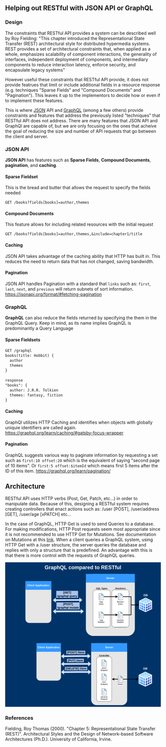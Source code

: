 
## Helping out RESTful with JSON API or GraphQL

### Design
The constraints that RESTful API provides a system can be described well by Roy Fielding:
"This chapter introduced the Representational State Transfer (REST) architectural style for distributed hypermedia systems. REST provides a set of architectural constraints that, when applied as a whole, emphasizes scalability of component interactions, the generality of interfaces, independent deployment of components, and intermediary components to reduce interaction latency, enforce security, and encapsulate legacy systems"

However useful these constraints that RESTful API provide, it does not provide featrues that limit or include additional fields in a resource response (e.g. techniques "Sparse Fields" and "Compound Documents" and "Pagination"). This leaves it up to the implementors to decide how or even if to implement these features.

This is where [JSON](https://jsonapi.org/format/) API and [GraphQL](https://graphql.org/learn/) (among a few others) provide constraints and features that address the previously listed "techniques" that RESTful API does not address. There are many features that JSON API and GraphQl are capable of, but we are only focusing on the ones that acheive the goal of reducing the size and number of API requests that go between the client and server.

### JSON API
**JSON API** has features such as **Sparse Fields**, **Compound Documents**, **pagination**, and **caching**.

#### Sparse Fieldset
This is the bread and butter that allows the request to specify the fields needed 
```
GET /books?fields[books]=author,themes 
```

#### Compound Documents
This feature allows for including related resources with the initial request
```
GET /books?fields[books]=author,themes,&include=chapter1/title 
```

#### Caching
JSON API takes advantage of the caching ability that HTTP has built in. This reduces the need to return data that has not changed, saving bandwidth.

#### Pagination
JSON API handles Pagination with a standard that `links` such as: `first`, `last`, `next`, and `previous` will return subnets of sort information.
https://jsonapi.org/format/#fetching-pagination

### GraphQL
**GraphQL** can also reduce the fields returned by specifying the them in the GraphQL Query. Keep in mind, as its name implies GraphQL is predominantly a Query Language

#### Sparse Fieldsets
```
GET /graphql
books(title: Hobbit) {
  author
  themes
}

response
"books": {
  author: J.R.R. Tolkien
  themes: fantasy, fiction
}
```

#### Caching
GraphQl utilizes HTTP Caching and identifies when objects with globally uniquie identifiers are called again.
https://graphql.org/learn/caching/#gatsby-focus-wrapper

#### Pagination
GraphQL suggests various way to paginate information by requesting a set such as `first:10 offset:20` which is the equivalent of saying "second page of 10 items". Or `first:5 offset:$itemId` which means first 5 items after the ID of this item.
https://graphql.org/learn/pagination/


## Architecture
RESTful API uses HTTP verbs (Post, Get, Patch, etc...) in order to manipulate data. 
Because of this, designing a RESTful system requires creating controllers that enact actions such as: /user [POST], /user/address [GET], /user/age [xPATCH] etc... 

In the case of GraphQL, HTTP Get is used to send Queries to a database. For making modifications, HTTP Post requests seem most appropriate since it is not recommended to use HTTP Get for Mutations. See documentation on Mutations at this [link](https://graphql.org/learn/queries/#mutations). 
When a client queries a GraphQL system, using HTTP Get with a /user structure, the server queries the database and replies with only a structure that is predefined. An advantage with this is that there is more control with the requests of GraphQL queries. 

![Alt text](images/graphql-vs-restful.png?raw=true)


### References
Fielding, Roy Thomas (2000). "Chapter 5: Representational State Transfer (REST)". Architectural Styles and the Design of Network-based Software Architectures (Ph.D.). University of California, Irvine. 

